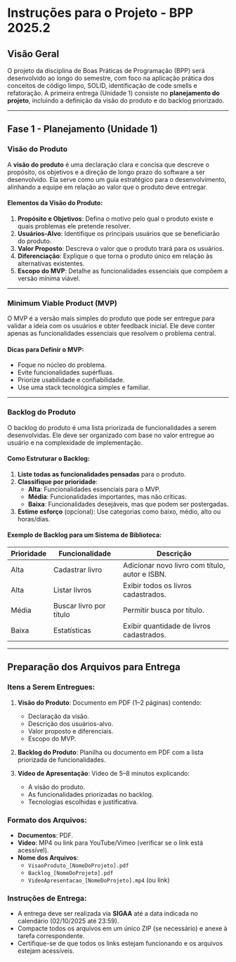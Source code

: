 
# Instruções para o Projeto - BPP 2025.2

## Visão Geral

O projeto da disciplina de Boas Práticas de Programação (BPP) será desenvolvido ao longo do semestre, com foco na aplicação prática dos conceitos de código limpo, SOLID, identificação de code smells e refatoração. A primeira entrega (Unidade 1) consiste no **planejamento do projeto**, incluindo a definição da visão do produto e do backlog priorizado.

---

## Fase 1 - Planejamento (Unidade 1)

### Visão do Produto

A **visão do produto** é uma declaração clara e concisa que descreve o propósito, os objetivos e a direção de longo prazo do software a ser desenvolvido. Ela serve como um guia estratégico para o desenvolvimento, alinhando a equipe em relação ao valor que o produto deve entregar.

#### Elementos da Visão do Produto:

1. **Propósito e Objetivos**: Defina o motivo pelo qual o produto existe e quais problemas ele pretende resolver.
2. **Usuários-Alvo**: Identifique os principais usuários que se beneficiarão do produto.
3. **Valor Proposto**: Descreva o valor que o produto trará para os usuários.
4. **Diferenciação**: Explique o que torna o produto único em relação às alternativas existentes.
5. **Escopo do MVP**: Detalhe as funcionalidades essenciais que compõem a versão mínima viável.

---

### Minimum Viable Product (MVP)

O MVP é a versão mais simples do produto que pode ser entregue para validar a ideia com os usuários e obter feedback inicial. Ele deve conter apenas as funcionalidades essenciais que resolvem o problema central.

#### Dicas para Definir o MVP:

- Foque no núcleo do problema.
- Evite funcionalidades supérfluas.
- Priorize usabilidade e confiabilidade.
- Use uma stack tecnológica simples e familiar.

---

### Backlog do Produto

O backlog do produto é uma lista priorizada de funcionalidades a serem desenvolvidas. Ele deve ser organizado com base no valor entregue ao usuário e na complexidade de implementação.

#### Como Estruturar o Backlog:

1. **Liste todas as funcionalidades pensadas** para o produto.
2. **Classifique por prioridade**:
   - **Alta**: Funcionalidades essenciais para o MVP.
   - **Média**: Funcionalidades importantes, mas não críticas.
   - **Baixa**: Funcionalidades desejáveis, mas que podem ser postergadas.
3. **Estime esforço** (opcional): Use categorias como baixo, médio, alto ou horas/dias.

#### Exemplo de Backlog para um Sistema de Biblioteca:

| Prioridade | Funcionalidade               | Descrição                                            |
|------------|-----------------------------|------------------------------------------------------|
| Alta       | Cadastrar livro             | Adicionar novo livro com título, autor e ISBN.      |
| Alta       | Listar livros               | Exibir todos os livros cadastrados.                  |
| Média      | Buscar livro por título     | Permitir busca por título.                           |
| Baixa      | Estatísticas                | Exibir quantidade de livros cadastrados.             |

---

## Preparação dos Arquivos para Entrega

### Itens a Serem Entregues:

1. **Visão do Produto**: Documento em PDF (1–2 páginas) contendo:
   - Declaração da visão.
   - Descrição dos usuários-alvo.
   - Valor proposto e diferenciais.
   - Escopo do MVP.

2. **Backlog do Produto**: Planilha ou documento em PDF com a lista priorizada de funcionalidades.

3. **Vídeo de Apresentação**: Vídeo de 5–8 minutos explicando:
   - A visão do produto.
   - As funcionalidades priorizadas no backlog.
   - Tecnologias escolhidas e justificativa.

### Formato dos Arquivos:

- **Documentos**: PDF.
- **Vídeo**: MP4 ou link para YouTube/Vimeo (verificar se o link está acessível).
- **Nome dos Arquivos**: 
  - `VisaoProduto_[NomeDoProjeto].pdf`
  - `Backlog_[NomeDoProjeto].pdf`
  - `VideoApresentacao_[NomeDoProjeto].mp4` (ou link)

### Instruções de Entrega:

- A entrega deve ser realizada via **SIGAA** até a data indicada no calendário (02/10/2025 até 23:59).
- Compacte todos os arquivos em um único ZIP (se necessário) e anexe à tarefa correspondente.
- Certifique-se de que todos os links estejam funcionando e os arquivos estejam acessíveis.

